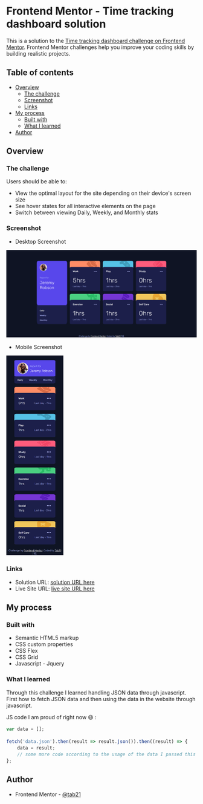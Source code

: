 # Frontend Mentor - Time tracking dashboard solution

This is a solution to the [Time tracking dashboard challenge on Frontend Mentor](https://www.frontendmentor.io/challenges/time-tracking-dashboard-UIQ7167Jw). Frontend Mentor challenges help you improve your coding skills by building realistic projects.

## Table of contents

- [Overview](#overview)
  - [The challenge](#the-challenge)
  - [Screenshot](#screenshot)
  - [Links](#links)
- [My process](#my-process)
  - [Built with](#built-with)
  - [What I learned](#what-i-learned)
- [Author](#author)

## Overview

### The challenge

Users should be able to:

- View the optimal layout for the site depending on their device's screen size
- See hover states for all interactive elements on the page
- Switch between viewing Daily, Weekly, and Monthly stats

### Screenshot

- Desktop Screenshot

![desktop screenshot image](images/desktopSS.png)

- Mobile Screenshot

<img src="images/mobileSS.png" width="30%">

### Links

- Solution URL: [solution URL here](https://www.frontendmentor.io/solutions/time-tracking-dashboard-using-css-grid-XxKJh2CqQ)
- Live Site URL: [live site URL here](https://tab21.github.io/Frontend-Mentor/timeTrackingDashboard/index.html)

## My process

### Built with

- Semantic HTML5 markup
- CSS custom properties
- CSS Flex
- CSS Grid
- Javascript - Jquery

### What I learned

Through this challenge I learned handling JSON data through javascript. First how to fetch JSON data and then using the data in the website through javascript.

JS code I am proud of right now :smiley: :

```js
var data = [];

fetch('data.json').then(result => result.json()).then((result) => {
    data = result;
    // some more code according to the usage of the data I passed this data into function.
};
```

## Author

- Frontend Mentor - [@tab21](https://www.frontendmentor.io/profile/tab21)
